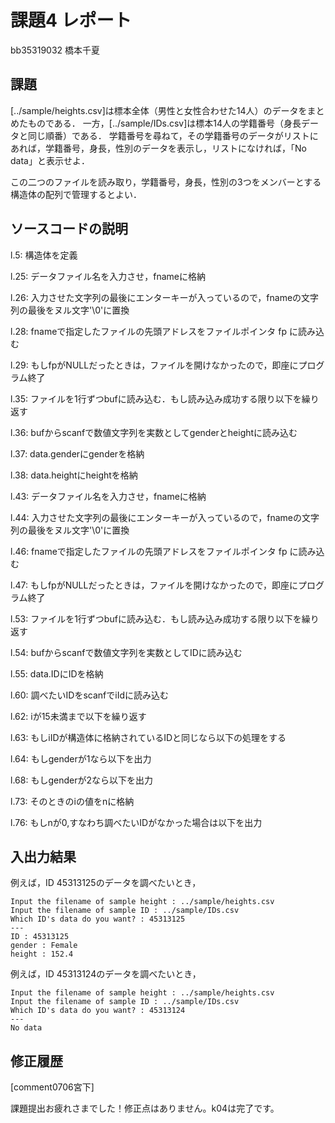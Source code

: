 # 課題4 レポート

bb35319032 橋本千夏

## 課題

[../sample/heights.csv]は標本全体（男性と女性合わせた14人）のデータをまとめたものである．
一方，[../sample/IDs.csv]は標本14人の学籍番号（身長データと同じ順番）である．
学籍番号を尋ねて，その学籍番号のデータがリストにあれば，学籍番号，身長，性別のデータを表示し，リストになければ，「No data」と表示せよ．

この二つのファイルを読み取り，学籍番号，身長，性別の3つをメンバーとする構造体の配列で管理するとよい．

## ソースコードの説明

l.5: 構造体を定義

l.25: データファイル名を入力させ，fnameに格納

l.26: 入力させた文字列の最後にエンターキーが入っているので，fnameの文字列の最後をヌル文字'\0'に置換

l.28: fnameで指定したファイルの先頭アドレスをファイルポインタ fp に読み込む

l.29: もしfpがNULLだったときは，ファイルを開けなかったので，即座にプログラム終了

l.35: ファイルを1行ずつbufに読み込む．もし読み込み成功する限り以下を繰り返す

l.36: bufからscanfで数値文字列を実数としてgenderとheightに読み込む

l.37: data.genderにgenderを格納

l.38: data.heightにheightを格納

l.43: データファイル名を入力させ，fnameに格納

l.44: 入力させた文字列の最後にエンターキーが入っているので，fnameの文字列の最後をヌル文字'\0'に置換

l.46: fnameで指定したファイルの先頭アドレスをファイルポインタ fp に読み込む

l.47: もしfpがNULLだったときは，ファイルを開けなかったので，即座にプログラム終了

l.53: ファイルを1行ずつbufに読み込む．もし読み込み成功する限り以下を繰り返す

l.54: bufからscanfで数値文字列を実数としてIDに読み込む

l.55: data.IDにIDを格納

l.60: 調べたいIDをscanfでiIdに読み込む

l.62: iが15未満まで以下を繰り返す

l.63: もしiIDが構造体に格納されているIDと同じなら以下の処理をする

l.64: もしgenderが1なら以下を出力

l.68: もしgenderが2なら以下を出力

l.73: そのときのiの値をnに格納

l.76: もしnが0,すなわち調べたいIDがなかった場合は以下を出力


## 入出力結果

例えば，ID 45313125のデータを調べたいとき，

```
Input the filename of sample height : ../sample/heights.csv
Input the filename of sample ID : ../sample/IDs.csv
Which ID's data do you want? : 45313125
---
ID : 45313125
gender : Female
height : 152.4
```

例えば，ID 45313124のデータを調べたいとき，

```
Input the filename of sample height : ../sample/heights.csv
Input the filename of sample ID : ../sample/IDs.csv
Which ID's data do you want? : 45313124
---
No data
```

## 修正履歴
[comment0706宮下]

課題提出お疲れさまでした！修正点はありません。k04は完了です。

